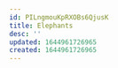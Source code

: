```yaml
---
id: PILngmouKpRXOBs6QjusK
title: Elephants
desc: ''
updated: 1644961726965
created: 1644961726965
---
```



